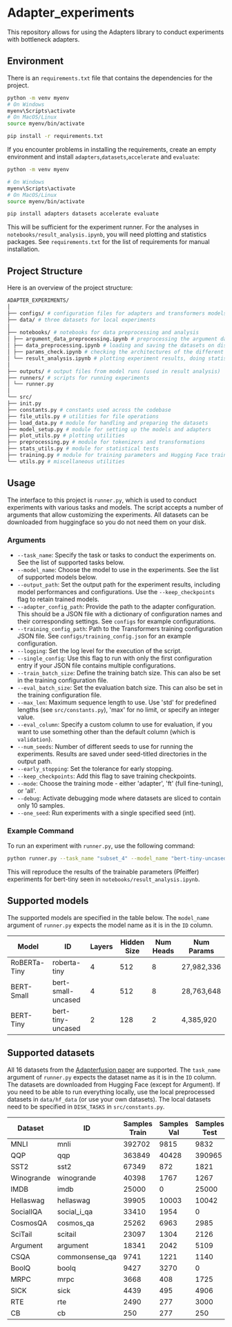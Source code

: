 # Adapter_experiments

This repository allows for using the Adapters library to conduct experiments with bottleneck adapters.

## Environment

There is an `requirements.txt` file that contains the dependencies for the project.

```bash
python -m venv myenv
# On Windows
myenv\Scripts\activate
# On MacOS/Linux
source myenv/bin/activate

pip install -r requirements.txt
```


If you encounter problems in installing the requirements, create an empty environment and install `adapters`,`datasets`,`accelerate` and `evaluate`:

```bash
python -m venv myenv

# On Windows
myenv\Scripts\activate
# On MacOS/Linux
source myenv/bin/activate

pip install adapters datasets accelerate evaluate
```

This will be sufficient for the experiment runner. For the analyses in ```notebooks/result_analysis.ipynb```, you will need plotting and statistics packages. See ```requirements.txt``` for the list of requirements for manual installation.

## Project Structure
Here is an overview of the project structure:
```bash
ADAPTER_EXPERIMENTS/
│
├── configs/ # configuration files for adapters and transformers models
├── data/ # three datasets for local experiments
│
├── notebooks/ # notebooks for data preprocessing and analysis
│ ├── argument_data_preprocessing.ipynb # preprocessing the argument dataset
│ ├── data_preprocessing.ipynb # loading and saving the datasets on disk
│ ├── params_check.ipynb # checking the architectures of the different models
│ └── result_analysis.ipynb # plotting experiment results, doing statistical tests
│
├── outputs/ # output files from model runs (used in result analysis)
├── runners/ # scripts for running experiments
│ └── runner.py
│
└── src/ 
├── init.py
├── constants.py # constants used across the codebase
├── file_utils.py # utilities for file operations
├── load_data.py # module for handling and preparing the datasets
├── model_setup.py # module for setting up the models and adapters
├── plot_utils.py # plotting utilities
├── preprocessing.py # module for tokenizers and transformations
├── stats_utils.py # module for statistical tests
├── training.py # module for training parameters and Hugging Face trainer
└── utils.py # miscellaneous utilities
```

## Usage

The interface to this project is `runner.py`, which is used to conduct experiments with various tasks and models. The script accepts a number of arguments that allow customizing the experiments. All datasets can be downloaded from huggingface so you do not need them on your disk.

### Arguments

- `--task_name`: Specify the task or tasks to conduct the experiments on. See the list of supported tasks below.
- `--model_name`: Choose the model to use in the experiments. See the list of supported models below.
- `--output_path`: Set the output path for the experiment results, including model performances and configurations. Use the `--keep_checkpoints` flag to retain trained models.
- `--adapter_config_path`: Provide the path to the adapter configuration. This should be a JSON file with a dictionary of configuration names and their corresponding settings. See `configs` for example configurations.
- `--training_config_path`: Path to the Transformers training configuration JSON file. See `configs/training_config.json` for an example configuration.
- `--logging`: Set the log level for the execution of the script.
- `--single_config`: Use this flag to run with only the first configuration entry if your JSON file contains multiple configurations.
- `--train_batch_size`: Define the training batch size. This can also be set in the training configuration file.
- `--eval_batch_size`: Set the evaluation batch size. This can also be set in the training configuration file.
- `--max_len`: Maximum sequence length to use. Use 'std' for predefined lengths (see ```src/constants.py```), 'max' for no limit, or specify an integer value.
- `--eval_column`: Specify a custom column to use for evaluation, if you want to use something other than the default column (which is `validation`).
- `--num_seeds`: Number of different seeds to use for running the experiments. Results are saved under seed-titled directories in the output path.
- `--early_stopping`: Set the tolerance for early stopping.
- `--keep_checkpoints`: Add this flag to save training checkpoints.
- `--mode`: Choose the training mode - either 'adapter', 'ft' (full fine-tuning), or 'all'.
- `--debug`: Activate debugging mode where datasets are sliced to contain only 10 samples.
- `--one_seed`: Run experiments with a single specified seed (int).

### Example Command

To run an experiment with `runner.py`, use the following command:

```bash
python runner.py --task_name "subset_4" --model_name "bert-tiny-uncased" --output_path "../outputs" --adapter_config_path "../configs/pfeiffer_128.json" --training_config_path "../configs/training_config.json" --max_len 256 --mode "all"
```

This will reproduce the results of the trainable parameters (Pfeiffer) experiments for bert-tiny seen in ```notebooks/result_analysis.ipynb```.

## Supported models

The supported models are specified in the table below. The ```model_name``` argument of ```runner.py``` expects the model name as it is in the ```ID``` column.

| Model        | ID | Layers | Hidden Size | Num Heads | Num Params  |
|--------------|----|--------|-------------|-----------|-------------|
| RoBERTa-Tiny |roberta-tiny| 4      | 512         | 8         | 27,982,336  |
| BERT-Small   |bert-small-uncased| 4      | 512         | 8         | 28,763,648  |
| BERT-Tiny    |bert-tiny-uncased| 2      | 128         | 2         | 4,385,920   |


## Supported datasets

All 16 datasets from the [Adapterfusion paper](https://arxiv.org/pdf/2005.00247.pdf) are supported. The ```task_name``` argument of ```runner.py``` expects the dataset name as it is in the ```ID``` column. The datasets are downloaded from Hugging Face (except for Argument). If you need to be able to run everything locally, use the local preprocessed datasets in ```data/hf_data``` (or use your own datasets). The local datasets need to be specified in ```DISK_TASKS``` in ```src/constants.py```.

| Dataset | ID | Samples Train | Samples Val| Samples Test |
|---------|----------|-------------|--------------------|---------------|
|MNLI| mnli |  392702|  9815|  9832|
|QQP| qqp |  363849|  40428|  390965|
|SST2| sst2 |  67349|  872|  1821|
|Winogrande|  winogrande | 40398|1767|1267 |
|IMDB| imdb|  25000|  0|  25000|
|Hellaswag|hellaswag| 39905|10003|10042 |
|SocialIQA| social_i_qa|  33410|  1954|  0|
|CosmosQA|  cosmos_qa|  25262|  6963|  2985|
|SciTail| scitail| 23097|1304 |2126|
|Argument| argument|  18341|  2042|  5109|
|CSQA| commonsense_qa| 9741|1221|1140|
|BoolQ| boolq|  9427|  3270|  0|
|MRPC| mrpc|  3668|  408|  1725|
|SICK| sick|  4439|  495|  4906|
|RTE| rte |  2490|  277|  3000|
|CB| cb |  250|  277|  250|
